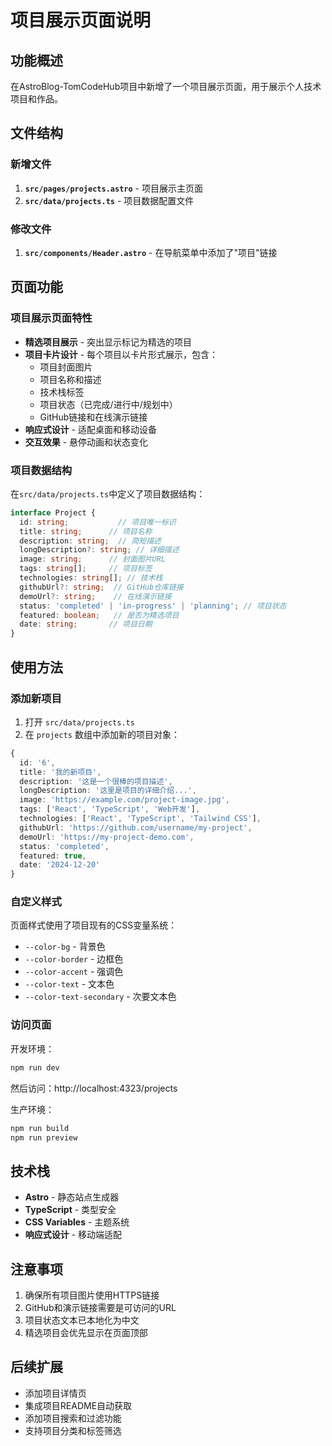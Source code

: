 # 项目展示页面说明

## 功能概述

在AstroBlog-TomCodeHub项目中新增了一个项目展示页面，用于展示个人技术项目和作品。

## 文件结构

### 新增文件

1. **`src/pages/projects.astro`** - 项目展示主页面
2. **`src/data/projects.ts`** - 项目数据配置文件

### 修改文件

1. **`src/components/Header.astro`** - 在导航菜单中添加了"项目"链接

## 页面功能

### 项目展示页面特性

- **精选项目展示** - 突出显示标记为精选的项目
- **项目卡片设计** - 每个项目以卡片形式展示，包含：
  - 项目封面图片
  - 项目名称和描述
  - 技术栈标签
  - 项目状态（已完成/进行中/规划中）
  - GitHub链接和在线演示链接
- **响应式设计** - 适配桌面和移动设备
- **交互效果** - 悬停动画和状态变化

### 项目数据结构

在`src/data/projects.ts`中定义了项目数据结构：

```typescript
interface Project {
  id: string;           // 项目唯一标识
  title: string;      // 项目名称
  description: string;  // 简短描述
  longDescription?: string; // 详细描述
  image: string;      // 封面图片URL
  tags: string[];     // 项目标签
  technologies: string[]; // 技术栈
  githubUrl?: string;  // GitHub仓库链接
  demoUrl?: string;    // 在线演示链接
  status: 'completed' | 'in-progress' | 'planning'; // 项目状态
  featured: boolean;   // 是否为精选项目
  date: string;       // 项目日期
}
```

## 使用方法

### 添加新项目

1. 打开 `src/data/projects.ts`
2. 在 `projects` 数组中添加新的项目对象：

```typescript
{
  id: '6',
  title: '我的新项目',
  description: '这是一个很棒的项目描述',
  longDescription: '这里是项目的详细介绍...',
  image: 'https://example.com/project-image.jpg',
  tags: ['React', 'TypeScript', 'Web开发'],
  technologies: ['React', 'TypeScript', 'Tailwind CSS'],
  githubUrl: 'https://github.com/username/my-project',
  demoUrl: 'https://my-project-demo.com',
  status: 'completed',
  featured: true,
  date: '2024-12-20'
}
```

### 自定义样式

页面样式使用了项目现有的CSS变量系统：
- `--color-bg` - 背景色
- `--color-border` - 边框色
- `--color-accent` - 强调色
- `--color-text` - 文本色
- `--color-text-secondary` - 次要文本色

### 访问页面

开发环境：
```bash
npm run dev
```
然后访问：http://localhost:4323/projects

生产环境：
```bash
npm run build
npm run preview
```

## 技术栈

- **Astro** - 静态站点生成器
- **TypeScript** - 类型安全
- **CSS Variables** - 主题系统
- **响应式设计** - 移动端适配

## 注意事项

1. 确保所有项目图片使用HTTPS链接
2. GitHub和演示链接需要是可访问的URL
3. 项目状态文本已本地化为中文
4. 精选项目会优先显示在页面顶部

## 后续扩展

- 添加项目详情页
- 集成项目README自动获取
- 添加项目搜索和过滤功能
- 支持项目分类和标签筛选